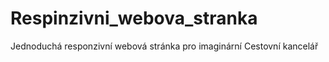 # Respinzivni_webova_stranka
Jednoduchá responzivní webová stránka pro imaginární Cestovní kancelář
